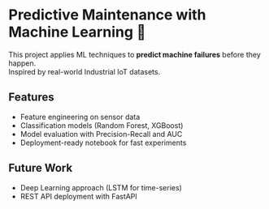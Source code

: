 # Predictive Maintenance with Machine Learning 🔧

This project applies ML techniques to **predict machine failures** before they happen.  
Inspired by real-world Industrial IoT datasets.  

## Features
- Feature engineering on sensor data
- Classification models (Random Forest, XGBoost)
- Model evaluation with Precision-Recall and AUC
- Deployment-ready notebook for fast experiments

## Future Work
- Deep Learning approach (LSTM for time-series)
- REST API deployment with FastAPI
